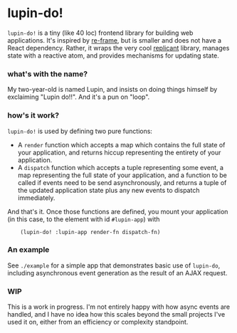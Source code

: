 # lupin-do!

`lupin-do!` is a tiny (like 40 loc) frontend library for building web applications. It's inspired by [re-frame](https://day8.github.io/re-frame/re-frame/), but is smaller and does not have a React dependency. Rather, it wraps the very cool [replicant](https://github.com/cjohansen/replicant) library, manages state with a reactive atom, and provides mechanisms for updating state.

### what's with the name?

My two-year-old is named Lupin, and insists on doing things himself by exclaiming "Lupin do!!". And it's a pun on "loop".

### how's it work?

`lupin-do!` is used by defining two pure functions:

* A `render` function which accepts a map which contains the full state of your application, and returns hiccup representing the entirety of your application.
* A `dispatch` function which accepts a tuple representing some event, a map representing the full state of your application, and a function to be called if events need to be send asynchronously, and returns a tuple of the updated application state plus any new events to dispatch immediately.

And that's it. Once those functions are defined, you mount your application (in this case, to the element with id `#lupin-app`) with

```
    (lupin-do! :lupin-app render-fn dispatch-fn)
```

### An example

See `./example` for a simple app that demonstrates basic use of `lupin-do`, including asynchronous event generation as the result of an AJAX request.


### WIP

This is a work in progress. I'm not entirely happy with how async events are handled, and I have no idea how this scales beyond the small projects I've used it on, either from an efficiency or complexity standpoint.
